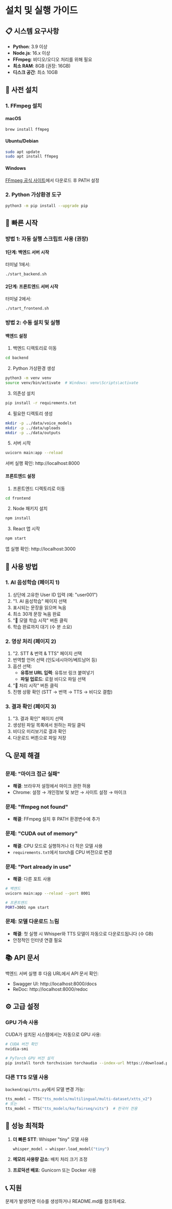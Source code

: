 # 설치 및 실행 가이드

## 📋 시스템 요구사항

- **Python**: 3.9 이상
- **Node.js**: 16.x 이상
- **FFmpeg**: 비디오/오디오 처리를 위해 필요
- **최소 RAM**: 8GB (권장: 16GB)
- **디스크 공간**: 최소 10GB

## 🔧 사전 설치

### 1. FFmpeg 설치

#### macOS
```bash
brew install ffmpeg
```

#### Ubuntu/Debian
```bash
sudo apt update
sudo apt install ffmpeg
```

#### Windows
[FFmpeg 공식 사이트](https://ffmpeg.org/download.html)에서 다운로드 후 PATH 설정

### 2. Python 가상환경 도구
```bash
python3 -m pip install --upgrade pip
```

## 🚀 빠른 시작

### 방법 1: 자동 실행 스크립트 사용 (권장)

#### 1단계: 백엔드 서버 시작
터미널 1에서:
```bash
./start_backend.sh
```

#### 2단계: 프론트엔드 서버 시작
터미널 2에서:
```bash
./start_frontend.sh
```

### 방법 2: 수동 설치 및 실행

#### 백엔드 설정

1. 백엔드 디렉토리로 이동
```bash
cd backend
```

2. Python 가상환경 생성
```bash
python3 -m venv venv
source venv/bin/activate  # Windows: venv\Scripts\activate
```

3. 의존성 설치
```bash
pip install -r requirements.txt
```

4. 필요한 디렉토리 생성
```bash
mkdir -p ../data/voice_models
mkdir -p ../data/uploads
mkdir -p ../data/outputs
```

5. 서버 시작
```bash
uvicorn main:app --reload
```

서버 실행 확인: http://localhost:8000

#### 프론트엔드 설정

1. 프론트엔드 디렉토리로 이동
```bash
cd frontend
```

2. Node 패키지 설치
```bash
npm install
```

3. React 앱 시작
```bash
npm start
```

앱 실행 확인: http://localhost:3000

## 📱 사용 방법

### 1. AI 음성학습 (페이지 1)

1. 상단에 고유한 User ID 입력 (예: "user001")
2. "1. AI 음성학습" 페이지 선택
3. 표시되는 문장을 읽으며 녹음
4. 최소 30개 문장 녹음 완료
5. "🧠 모델 학습 시작" 버튼 클릭
6. 학습 완료까지 대기 (수 분 소요)

### 2. 영상 처리 (페이지 2)

1. "2. STT & 번역 & TTS" 페이지 선택
2. 번역할 언어 선택 (인도네시아어/베트남어 등)
3. 옵션 선택:
   - **유튜브 URL 입력**: 유튜브 링크 붙여넣기
   - **파일 업로드**: 로컬 비디오 파일 선택
4. "🚀 처리 시작" 버튼 클릭
5. 진행 상황 확인 (STT → 번역 → TTS → 비디오 결합)

### 3. 결과 확인 (페이지 3)

1. "3. 결과 확인" 페이지 선택
2. 생성된 파일 목록에서 원하는 파일 클릭
3. 비디오 미리보기로 결과 확인
4. 다운로드 버튼으로 파일 저장

## 🔍 문제 해결

### 문제: "마이크 접근 실패"
- **해결**: 브라우저 설정에서 마이크 권한 허용
- Chrome: 설정 → 개인정보 및 보안 → 사이트 설정 → 마이크

### 문제: "ffmpeg not found"
- **해결**: FFmpeg 설치 후 PATH 환경변수에 추가

### 문제: "CUDA out of memory"
- **해결**: CPU 모드로 실행하거나 더 작은 모델 사용
- `requirements.txt`에서 torch를 CPU 버전으로 변경

### 문제: "Port already in use"
- **해결**: 다른 포트 사용
```bash
# 백엔드
uvicorn main:app --reload --port 8001

# 프론트엔드
PORT=3001 npm start
```

### 문제: 모델 다운로드 느림
- **해결**: 첫 실행 시 Whisper와 TTS 모델이 자동으로 다운로드됩니다 (수 GB)
- 안정적인 인터넷 연결 필요

## 📚 API 문서

백엔드 서버 실행 후 다음 URL에서 API 문서 확인:
- Swagger UI: http://localhost:8000/docs
- ReDoc: http://localhost:8000/redoc

## ⚙️ 고급 설정

### GPU 가속 사용

CUDA가 설치된 시스템에서는 자동으로 GPU 사용:
```bash
# CUDA 버전 확인
nvidia-smi

# PyTorch GPU 버전 설치
pip install torch torchvision torchaudio --index-url https://download.pytorch.org/whl/cu118
```

### 다른 TTS 모델 사용

`backend/api/tts.py`에서 모델 변경 가능:
```python
tts_model = TTS("tts_models/multilingual/multi-dataset/xtts_v2")
# 또는
tts_model = TTS("tts_models/ko/fairseq/vits")  # 한국어 전용
```

## 🎯 성능 최적화

1. **더 빠른 STT**: Whisper "tiny" 모델 사용
   ```python
   whisper_model = whisper.load_model("tiny")
   ```

2. **메모리 사용량 감소**: 배치 처리 크기 조정

3. **프로덕션 배포**: Gunicorn 또는 Docker 사용

## 📞 지원

문제가 발생하면 이슈를 생성하거나 README.md를 참조하세요.
